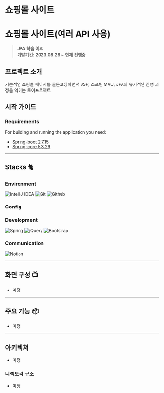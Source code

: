 ﻿# 쇼핑몰 사이트

# 쇼핑몰 사이트(여러 API 사용)
> **JPA 학습 이후** <br/> **개발기간: 2023.08.28 ~ 현재 진행중**

## 프로젝트 소개

기본적인 쇼핑몰 페이지를 클론코딩하면서 JSP, 스프링 MVC, JPA의 유기적인 진행 과정을 익히는 토이프로젝트
## 시작 가이드
### Requirements
For building and running the application you need:

- [Spring-boot 2.7.15](https://mvnrepository.com/artifact/org.springframework.boot/spring-boot/2.7.15)
- [Spring-core 5.3.29](https://mvnrepository.com/artifact/org.springframework/spring-core/5.3.29)


---

## Stacks 🐈

### Environment
![IntelliJ IDEA](https://img.shields.io/badge/IntelliJIDEA-000000.svg?style=for-the-badge&logo=intellij-idea&logoColor=white)
![Git](https://img.shields.io/badge/Git-F05032?style=for-the-badge&logo=Git&logoColor=white)
![Github](https://img.shields.io/badge/GitHub-181717?style=for-the-badge&logo=GitHub&logoColor=white)

### Config
<!-- ![npm](https://img.shields.io/badge/npm-CB3837?style=for-the-badge&logo=npm&logoColor=white)         -->

### Development
![Spring](https://img.shields.io/badge/spring-%236DB33F.svg?style=for-the-badge&logo=spring&logoColor=white)
![jQuery](https://img.shields.io/badge/jquery-%230769AD.svg?style=for-the-badge&logo=jquery&logoColor=white)
![Bootstrap](https://img.shields.io/badge/Bootstrap-7952B3?style=for-the-badge&logo=Bootstrap&logoColor=white)

<!-- ![Material UI](https://img.shields.io/badge/Material%20UI-007FFF?style=for-the-badge&logo=MUI&logoColor=white) -->

### Communication
![Notion](https://img.shields.io/badge/Notion-000000?style=for-the-badge&logo=Notion&logoColor=white)
<!-- ![Slack](https://img.shields.io/badge/Slack-4A154B?style=for-the-badge&logo=Slack&logoColor=white)

![GoogleMeet](https://img.shields.io/badge/GoogleMeet-00897B?style=for-the-badge&logo=Google%20Meet&logoColor=white) -->

---
## 화면 구성 📺

[//]: # (|                                                                      메인 페이지                                                                       |                                                                         작성 페이지                                                                          |)

[//]: # (|:-------------------------------------------------------------------------------------------------------------------------------------------------:|:-------------------------------------------------------------------------------------------------------------------------------------------------------:|)

[//]: # (|  <img width="329" height="250" src="https://raw.githubusercontent.com/sonjiseokk/Basic_Notice/main/src/main/resources/static/github/main.png"/>   | <img width="329" height="250" src="https://raw.githubusercontent.com/sonjiseokk/Basic_Notice/main/src/main/resources/static/github/content_write.png"/> |  )

[//]: # (|                                                                      게시물 페이지                                                                      |                                                                         로그인 페이지                                                                         |  )

[//]: # (| <img width="329" height="250" src="https://raw.githubusercontent.com/sonjiseokk/Basic_Notice/main/src/main/resources/static/github/content.png"/> |     <img width="329" height="250" src="https://raw.githubusercontent.com/sonjiseokk/Basic_Notice/main/src/main/resources/static/github/login.png"/>     |)
- 미정
---
## 주요 기능 📦

[//]: # (### ⭐️ 게시물 작성 기능)

[//]: # (- 사진과 함께 게시물을 업로드하는 기능)

[//]: # (- 추후 더 많은 사진과 여러 편의 기능들을 제공할 예정)

[//]: # ()
[//]: # (### ⭐️ 회원 기능)

[//]: # (- 이메일, 이름, 비밀번호로 회원가입이 가능)

[//]: # (- 추후 이메일 인증을 통한 가입 방식을 도입할 예정)
- 미정

---
## 아키텍쳐
- 미정

### 디렉토리 구조
- 미정